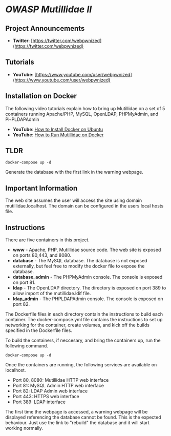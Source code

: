# ***OWASP Mutillidae II***

## Project Announcements

* **Twitter**: [https://twitter.com/webpwnized](https://twitter.com/webpwnized)

## Tutorials

* **YouTube**: [https://www.youtube.com/user/webpwnized](https://www.youtube.com/user/webpwnized)

## Installation on Docker

The following video tutorials explain how to bring up Mutillidae on a set of 5 containers running Apache/PHP, MySQL, OpenLDAP, PHPMyAdmin, and PHPLDAPAdmin
* **YouTube**: [How to Install Docker on Ubuntu](https://www.youtube.com/watch?v=Y_2JVREtDFk)
* **YouTube**: [How to Run Mutillidae on Docker](https://www.youtube.com/watch?v=9RH4l8ff-yg)

## TLDR

	docker-compose up -d

Generate the database with the first link in the warning webpage.

## Important Information

The web site assumes the user will access the site using domain mutillidae.localhost. The domain can be configured in the users local hosts file.

## Instructions

There are five containers in this project. 

- **www** - Apache, PHP, Mutillidae source code. The web site is exposed on ports 80,443, and 8080.
- **database** - The MySQL database. The database is not exposed externally, but feel free to modify the docker file to expose the database.
- **database_admin** - The PHPMyAdmin console. The console is exposed on port 81.
- **ldap** - The OpenLDAP directory. The directory is exposed on port 389 to allow import of the mutillidae.ldif file.
- **ldap_admin** - The PHPLDAPAdmin console. The console is exposed on port 82.

The Dockerfile files in each directory contain the instructions to build each container. The docker-compose.yml file contains the instructions to set up networking for the container, create volumes, and kick off the builds specified in the Dockerfile files.

To build the containers, if neccesary, and bring the containers up, run the following command.

	docker-compose up -d
	
Once the containers are running, the following services are available on localhost.

- Port 80, 8080: Mutillidae HTTP web interface
- Port 81: MySQL Admin HTTP web interface
- Port 82: LDAP Admin web interface
- Port 443: HTTPS web interface
- Port 389: LDAP interface

The first time the webpage is accessed, a warning webpage will be displayed referencing the database cannot be found. This is the expected behaviour. Just use the link to "rebuild" the database and it will start working normally.


